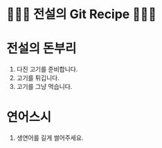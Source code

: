 # 👨🏻‍🍳 전설의 Git Recipe 👩🏻‍🍳

# 전설의 돈부리

1. 다진 고기를 준비합니다.
2. 고기를 튀깁니다.
3. 고기를 그냥 먹습니다.

# 연어스시
1. 생연어를 길게 썰어주세요.
